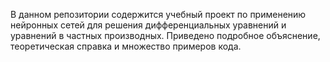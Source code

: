 В данном репозитории содержится учебный проект по применению нейронных сетей для решения дифференциальных уравнений и уравнений в частных производных. Приведено подробное объяснение, теоретическая справка и множество примеров кода.
